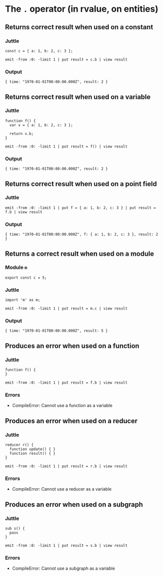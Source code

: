 # The `.` operator (in rvalue, on entities)

## Returns correct result when used on a constant

### Juttle

    const c = { a: 1, b: 2, c: 3 };

    emit -from :0: -limit 1 | put result = c.b | view result

### Output

    { time: "1970-01-01T00:00:00.000Z", result: 2 }

## Returns correct result when used on a variable

### Juttle

    function f() {
      var v = { a: 1, b: 2, c: 3 };

      return v.b;
    }

    emit -from :0: -limit 1 | put result = f() | view result

### Output

    { time: "1970-01-01T00:00:00.000Z", result: 2 }

## Returns correct result when used on a point field

### Juttle

    emit -from :0: -limit 1 | put f = { a: 1, b: 2, c: 3 } | put result = f.b | view result

### Output

    { time: "1970-01-01T00:00:00.000Z", f: { a: 1, b: 2, c: 3 }, result: 2 }

## Returns a correct result when used on a module

### Module `m`

    export const c = 5;

### Juttle

    import 'm' as m;

    emit -from :0: -limit 1 | put result = m.c | view result

### Output

    { time: "1970-01-01T00:00:00.000Z", result: 5 }

## Produces an error when used on a function

### Juttle

    function f() {
    }

    emit -from :0: -limit 1 | put result = f.b | view result

### Errors

  * CompileError: Cannot use a function as a variable

## Produces an error when used on a reducer

### Juttle

    reducer r() {
      function update() { }
      function result() { }
    }

    emit -from :0: -limit 1 | put result = r.b | view result

### Errors

  * CompileError: Cannot use a reducer as a variable

## Produces an error when used on a subgraph

### Juttle

    sub s() {
      pass
    }

    emit -from :0: -limit 1 | put result = s.b | view result

### Errors

  * CompileError: Cannot use a subgraph as a variable
